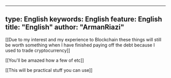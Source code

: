  ---

type:  English
keywords:  English
feature:  English
title: "English"
author: "ArmanRiazi"
---


 [[Due to my interest and my experience to Blockchain these things will still be worth something when I have finished paying off the debt because I used to trade cryptocurrency]]
 
 [[You'll be amazed how a few of etc]]
 
  [[This will be practical stuff you can use]]